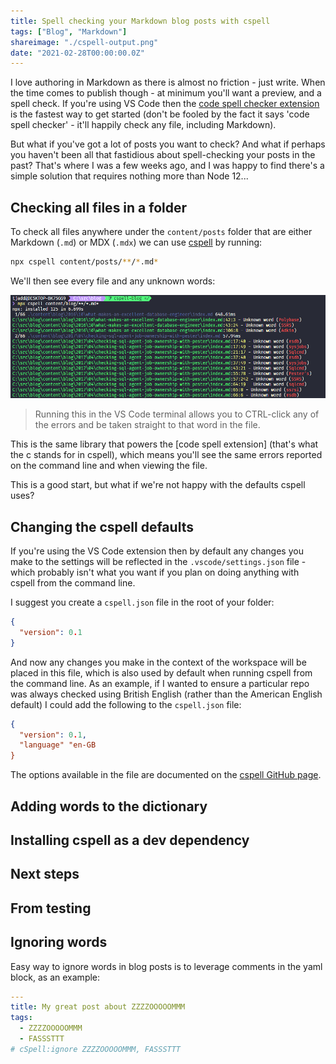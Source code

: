 ```yaml
---
title: Spell checking your Markdown blog posts with cspell
tags: ["Blog", "Markdown"]
shareimage: "./cspell-output.png"
date: "2021-02-28T00:00:00.0Z"
---
```


I love authoring in Markdown as there is almost no friction - just write. When the time comes to publish though - at minimum you'll want a preview, and a spell check. If you're using VS Code then the [code spell checker extension] is the fastest way to get started (don't be fooled by the fact it says 'code spell checker' - it'll happily check any file, including Markdown).

But what if you've got a lot of posts you want to check? And what if perhaps you haven't been all that fastidious about spell-checking your posts in the past? That's where I was a few weeks ago, and I was happy to find there's a simple solution that requires nothing more than Node 12...

## Checking all files in a folder

To check all files anywhere under the `content/posts` folder that are either Markdown (`.md`) or MDX (`.mdx`) we can use [cspell] by running:

```bash
npx cspell content/posts/**/*.md*
```

We'll then see every file and any unknown words:

![cspell command line output](./cspell-output.png)

> Running this in the VS Code terminal allows you to CTRL-click any of the errors and be taken straight to that word in the file.

This is the same library that powers the [code spell extension] (that's what the c stands for in cspell), which means you'll see the same errors reported on the command line and when viewing the file.

This is a good start, but what if we're not happy with the defaults cspell uses?

## Changing the cspell defaults

If you're using the VS Code extension then by default any changes you make to the settings will be reflected in the `.vscode/settings.json` file - which probably isn't what you want if you plan on doing anything with cspell from the command line.

I suggest you create a `cspell.json` file in the root of your folder:

```json
{
  "version": 0.1
}
```

And now any changes you make in the context of the workspace will be placed in this file, which is also used by default when running cspell from the command line. As an example, if I wanted to ensure a particular repo was always checked using British English (rather than the American English default) I could add the following to the `cspell.json` file:

```json
{
  "version": 0.1,
  "language" "en-GB
}
```

The options available in the file are documented on the [cspell GitHub page][cspell].

## Adding words to the dictionary

## Installing cspell as a dev dependency

## Next steps

[code spell checker extension]: https://marketplace.visualstudio.com/items?itemName=streetsidesoftware.code-spell-checker
[cspell]: https://github.com/streetsidesoftware/cspell/tree/master/packages/cspell

##

## From testing

##

## Ignoring words

Easy way to ignore words in blog posts is to leverage comments in the yaml block, as an example:

```yaml
---
title: My great post about ZZZZOOOOOMMM
tags:
  - ZZZZOOOOOMMM
  - FASSSTTT
# cSpell:ignore ZZZZOOOOOMMM, FASSSTTT
```
